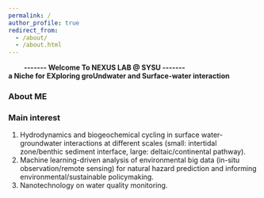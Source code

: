 ```yaml
---
permalink: /
author_profile: true
redirect_from: 
  - /about/
  - /about.html
---
```


&nbsp;&nbsp;&nbsp;&nbsp;&nbsp;&nbsp;&nbsp;&nbsp;**------- Welcome To NEXUS LAB @ SYSU -------**  
**a Niche for EXploring groUndwater and Surface-water interaction**  

  
### About ME  

  


  

### Main interest
1) Hydrodynamics and biogeochemical cycling in surface water-groundwater interactions at different scales (small: intertidal zone/benthic sediment interface, large: deltaic/continental pathway).  
2) Machine learning-driven analysis of environmental big data (in-situ observation/remote sensing) for natural hazard prediction and informing environmental/sustainable policymaking.  
3) Nanotechnology on water quality monitoring.
